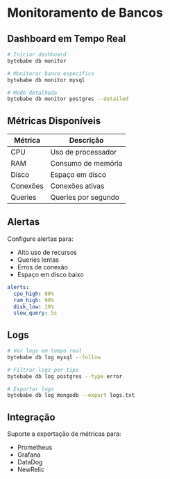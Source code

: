 # Monitoramento de Bancos

## Dashboard em Tempo Real

```bash
# Iniciar dashboard
bytebabe db monitor

# Monitorar banco específico
bytebabe db monitor mysql

# Modo detalhado
bytebabe db monitor postgres --detailed
```

## Métricas Disponíveis

| Métrica | Descrição |
|---------|-----------|
| CPU | Uso de processador |
| RAM | Consumo de memória |
| Disco | Espaço em disco |
| Conexões | Conexões ativas |
| Queries | Queries por segundo |

## Alertas

Configure alertas para:
- Alto uso de recursos
- Queries lentas
- Erros de conexão
- Espaço em disco baixo

```yaml
alerts:
  cpu_high: 80%
  ram_high: 90%
  disk_low: 10%
  slow_query: 5s
```

## Logs

```bash
# Ver logs em tempo real
bytebabe db log mysql --follow

# Filtrar logs por tipo
bytebabe db log postgres --type error

# Exportar logs
bytebabe db log mongodb --export logs.txt
```

## Integração

Suporte a exportação de métricas para:
- Prometheus
- Grafana
- DataDog
- NewRelic